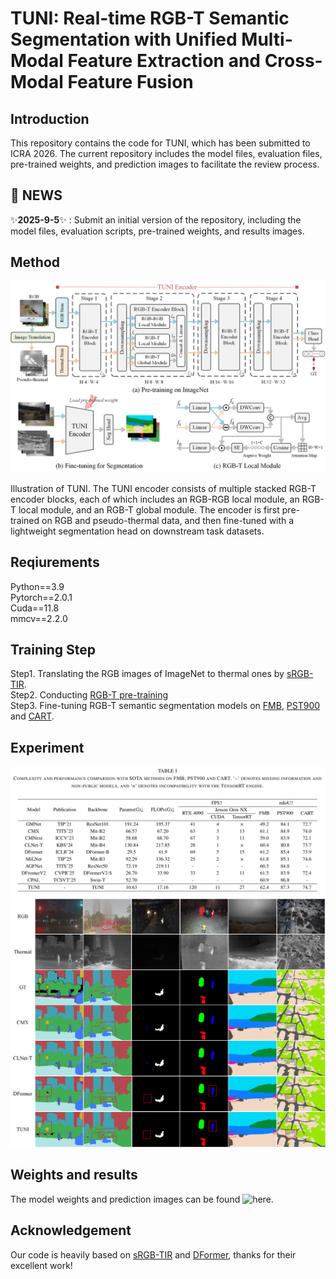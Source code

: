 # TUNI: Real-time RGB-T Semantic Segmentation with Unified Multi-Modal Feature Extraction and Cross-Modal Feature Fusion
## Introduction
This repository contains the code for TUNI, which has been submitted to ICRA 2026. The current repository includes the model files, evaluation files, pre-trained weights, and prediction images to facilitate the review process.

## 🌟  NEWS
✨**2025-9-5**✨ : Submit an initial version of the repository, including the model files, evaluation scripts, pre-trained weights, and results images.

## Method
![picture1](./Fig/fig2.png)

Illustration of TUNI. The TUNI encoder consists of multiple stacked RGB-T encoder blocks, each of which includes an RGB-RGB local module,
an RGB-T local module, and an RGB-T global module. The encoder is first pre-trained on RGB and pseudo-thermal data, and then fine-tuned with a
lightweight segmentation head on downstream task datasets.

## Reqiurements
Python==3.9  
Pytorch==2.0.1  
Cuda==11.8  
mmcv==2.2.0 

## Training Step 
Step1. Translating the RGB images of ImageNet to thermal ones by [sRGB-TIR](https://github.com/RPM-Robotics-Lab/sRGB-TIR/tree/main).  
Step2. Conducting [RGB-T pre-training](https://github.com/VCIP-RGBD/RGBD-Pretrain)  
Step3. Fine-tuning RGB-T semantic segmentation models on [FMB](https://github.com/JinyuanLiu-CV/SegMiF), [PST900](https://github.com/ShreyasSkandanS/pst900_thermal_rgb) and [CART](https://github.com/aerorobotics/caltech-aerial-rgbt-dataset).

## Experiment
![picture2](./Fig/fig5.png)
![picture3](./Fig/fig4.png)

## Weights and results
The model weights and prediction images can be found ![here](sha256:d9e63ff44a8723299e511d848528590cebb55887129f688091fd0a142ee3bbb9).

## Acknowledgement
Our code is heavily based on [sRGB-TIR](https://github.com/RPM-Robotics-Lab/sRGB-TIR/tree/main) and [DFormer](https://github.com/VCIP-RGBD/DFormer/tree/main), thanks for their excellent work!
